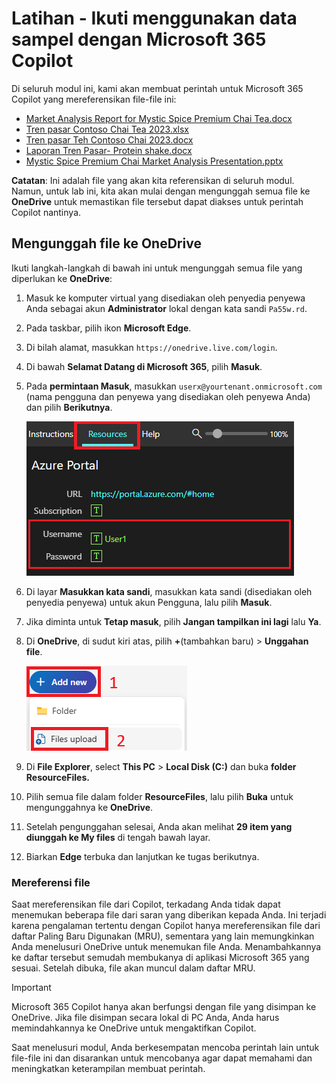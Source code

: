 # Latihan - Ikuti menggunakan data sampel dengan Microsoft 365 Copilot

Di seluruh modul ini, kami akan membuat perintah untuk Microsoft 365 Copilot yang mereferensikan file-file ini:

- [Market Analysis Report for Mystic Spice Premium Chai Tea.docx](https://go.microsoft.com/fwlink/?linkid=2268826)
- [Tren pasar Contoso Chai Tea 2023.xlsx](https://go.microsoft.com/fwlink/?linkid=2268822)
- [Tren pasar Teh Contoso Chai 2023.docx](https://go.microsoft.com/fwlink/?linkid=2269122)
- [Laporan Tren Pasar- Protein shake.docx](https://go.microsoft.com/fwlink/?linkid=2268827)
- [Mystic Spice Premium Chai Market Analysis Presentation.pptx](https://go.microsoft.com/fwlink/?linkid=2268768)

**Catatan**: Ini adalah file yang akan kita referensikan di seluruh modul. Namun, untuk lab ini, kita akan mulai dengan mengunggah semua file ke **OneDrive** untuk memastikan file tersebut dapat diakses untuk perintah Copilot nantinya.

## Mengunggah file ke OneDrive

Ikuti langkah-langkah di bawah ini untuk mengunggah semua file yang diperlukan ke **OneDrive**:

1. Masuk ke komputer virtual yang disediakan oleh penyedia penyewa Anda sebagai akun **Administrator** lokal dengan kata sandi `Pa55w.rd`.
2. Pada taskbar, pilih ikon **Microsoft Edge**.
3. Di bilah alamat, masukkan `https://onedrive.live.com/login`.
4. Di bawah **Selamat Datang di Microsoft 365**, pilih **Masuk**.
5. Pada **permintaan Masuk**, masukkan `userx@yourtenant.onmicrosoft.com` (nama pengguna dan penyewa yang disediakan oleh penyewa Anda) dan pilih **Berikutnya**.

    [![Tangkap layar panel sumber daya ](../media/lab_resources_password.png)](../media/lab_resources_password.png#lightbox)

6. Di layar **Masukkan kata sandi**, masukkan kata sandi (disediakan oleh penyedia penyewa) untuk akun Pengguna, lalu pilih **Masuk**.
7. Jika diminta untuk **Tetap masuk**, pilih **Jangan tampilkan ini lagi** lalu **Ya**.
8. Di **OneDrive**, di sudut kiri atas, pilih **+**(tambahkan baru) > **Unggahan file**.

    [![Tangkapan layar tambahkan file baru](../media/add_new.png)](../media/add_new.png#lightbox)

9. Di **File Explorer**, select **This PC** > **Local Disk (C:)** dan buka **folder ResourceFiles.**
10. Pilih semua file dalam folder **ResourceFiles**, lalu pilih **Buka** untuk mengunggahnya ke **OneDrive**.
11. Setelah pengunggahan selesai, Anda akan melihat **29 item yang diunggah ke My files** di tengah bawah layar.
12. Biarkan **Edge** terbuka dan lanjutkan ke tugas berikutnya.

### Mereferensi file

Saat mereferensikan file dari Copilot, terkadang Anda tidak dapat menemukan beberapa file dari saran yang diberikan kepada Anda. Ini terjadi karena pengalaman tertentu dengan Copilot hanya mereferensikan file dari daftar Paling Baru Digunakan (MRU), sementara yang lain memungkinkan Anda menelusuri OneDrive untuk menemukan file Anda. Menambahkannya ke daftar tersebut semudah membukanya di aplikasi Microsoft 365 yang sesuai.  Setelah dibuka, file akan muncul dalam daftar MRU.

> [!IMPORTANT]
> Microsoft 365 Copilot hanya akan berfungsi dengan file yang disimpan ke OneDrive. Jika file disimpan secara lokal di PC Anda, Anda harus memindahkannya ke OneDrive untuk mengaktifkan Copilot.

Saat menelusuri modul, Anda berkesempatan mencoba perintah lain untuk file-file ini dan disarankan untuk mencobanya agar dapat memahami dan meningkatkan keterampilan membuat perintah.
